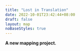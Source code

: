 ```yaml
---
title: "Lost in Translation"
date: 2022-10-01T23:42:44+08:00
draft: false
layout: map
noBaseStyles: true
---
```


**A new mapping project.**